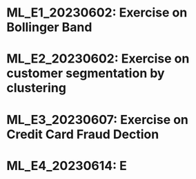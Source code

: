 # ML_E1_20230602: Exercise on Bollinger Band
# ML_E2_20230602: Exercise on customer segmentation by clustering
# ML_E3_20230607: Exercise on Credit Card Fraud Dection
# ML_E4_20230614: E
